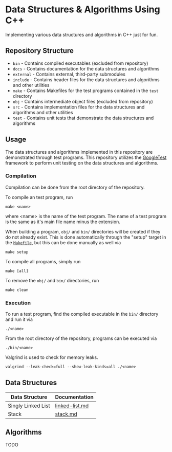 # Data Structures & Algorithms Using C++

Implementing various data structures and algorithms in C++ just for fun.

## Repository Structure

- `bin` - Contains compiled executables (excluded from repository)
- `docs` - Contains documentation for the data structures and algorithms
- `external` - Contains external, third-party submodules
- `include` - Contains header files for the data structures and algorithms and other utilities
- `make` - Contains Makefiles for the test programs contained in the `test` directory
- `obj` - Contains intermediate object files (excluded from repository)
- `src` - Contains implementation files for the data structures and algorithms and other utilities
- `test` - Contains unit tests that demonstrate the data structures and algorithms

## Usage

The data structures and algorithms implemented in this repository are demonstrated through test programs. This repository utilizes the [GoogleTest](https://github.com/google/googletest) framework to perform unit testing on the data structures and algorithms.

### Compilation

Compilation can be done from the root directory of the repository.

To compile an test program, run
```
make <name>
```
where \<name\> is the name of the test program. The name of a test program is the same as it's main file name minus the extension.

When building a program, `obj/` and `bin/` directories will be created if they do not already exist. This is done automatically through the "setup" target in the [`Makefile`](./Makefile), but this can be done manually as well via
```
make setup
```

To compile all programs, simply run
```
make [all]
```

To remove the `obj/` and `bin/` directories, run
```
make clean
```

### Execution

To run a test program, find the compiled executable in the `bin/` directory and run it via
```
./<name>
```
From the root directory of the repository, programs can be executed via
```
./bin/<name>
```

Valgrind is used to check for memory leaks.
```
valgrind --leak-check=full --show-leak-kinds=all ./<name>
```

## Data Structures

| Data Structure        | Documentation                           |
|-----------------------|-----------------------------------------|
| Singly Linked List    | [linked-list.md](./docs/linked-list.md) |
| Stack                 | [stack.md](./docs/stack.md)                |

## Algorithms

TODO
